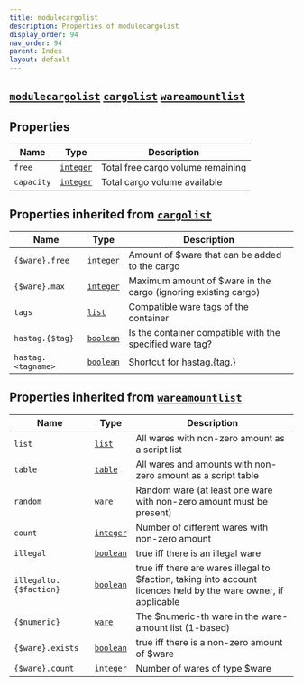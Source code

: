 ```yaml
---
title: modulecargolist
description: Properties of modulecargolist
display_order: 94
nav_order: 94
parent: Index
layout: default
---
```


##  [`modulecargolist`](./modulecargolist.html)  [`cargolist`](./cargolist.html)  [`wareamountlist`](./wareamountlist.html) 
## Properties
| Name | Type | Description |
|------|------|-------------|
| `free` | [`integer`](./integer.html) | Total free cargo volume remaining |
| `capacity` | [`integer`](./integer.html) | Total cargo volume available |
## Properties inherited from [`cargolist`](./cargolist.html)
| Name | Type | Description |
|------|------|-------------|
| `{$ware}.free` | [`integer`](./integer.html) | Amount of $ware that can be added to the cargo |
| `{$ware}.max` | [`integer`](./integer.html) | Maximum amount of $ware in the cargo (ignoring existing cargo) |
| `tags` | [`list`](./list.html) | Compatible ware tags of the container |
| `hastag.{$tag}` | [`boolean`](./boolean.html) | Is the container compatible with the specified ware tag? |
| `hastag.<tagname>` | [`boolean`](./boolean.html) | Shortcut for hastag.{tag.<tagname>} |
## Properties inherited from [`wareamountlist`](./wareamountlist.html)
| Name | Type | Description |
|------|------|-------------|
| `list` | [`list`](./list.html) | All wares with non-zero amount as a script list |
| `table` | [`table`](./table.html) | All wares and amounts with non-zero amount as a script table |
| `random` | [`ware`](./ware.html) | Random ware (at least one ware with non-zero amount must be present) |
| `count` | [`integer`](./integer.html) | Number of different wares with non-zero amount |
| `illegal` | [`boolean`](./boolean.html) | true iff there is an illegal ware |
| `illegalto.{$faction}` | [`boolean`](./boolean.html) | true iff there are wares illegal to $faction, taking into account licences held by the ware owner, if applicable |
| `{$numeric}` | [`ware`](./ware.html) | The $numeric-th ware in the ware-amount list (1-based) |
| `{$ware}.exists` | [`boolean`](./boolean.html) | true iff there is a non-zero amount of $ware |
| `{$ware}.count` | [`integer`](./integer.html) | Number of wares of type $ware |


